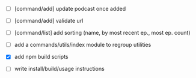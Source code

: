 * [ ] [command/add] update podcast once added
* [ ] [command/add] validate url

* [ ] [command/list] add sorting (name, by most recent ep., most ep. count)

* [ ] add a commands/utils/index module to regroup utilities
* [x] add npm build scripts
* [ ] write install/build/usage instructions
